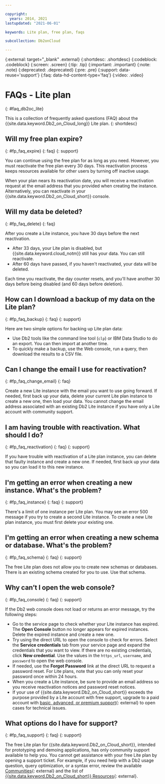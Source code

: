 ```yaml
---

copyright:
  years: 2014, 2021
lastupdated: "2021-06-01"

keywords: Lite plan, free plan, faqs

subcollection: Db2onCloud

---
```


<!-- Attribute definitions --> 
{:external: target="_blank" .external}
{:shortdesc: .shortdesc}
{:codeblock: .codeblock}
{:screen: .screen}
{:tip: .tip}
{:important: .important}
{:note: .note}
{:deprecated: .deprecated}
{:pre: .pre}
{:support: data-reuse='support'}
{:faq: data-hd-content-type='faq'}
{:video: .video}

# FAQs - Lite plan
{: #faq_db2oc_lite}

This is a collection of frequently asked questions (FAQ) about the  {{site.data.keyword.Db2_on_Cloud_long}} Lite plan.
{: shortdesc}

## Will my free plan expire?
{: #fp_faq_expire}
{: faq}
{: support}

You can continue using the free plan for as long as you need. However, you must reactivate the free plan every 30 days. This reactivation process keeps resources available for other users by turning off inactive usage.  

When your plan nears its reactivation date, you will receive a reactivation request at the email address that you provided when creating the instance. Alternatively, you can reactivate in your {{site.data.keyword.Db2_on_Cloud_short}} console.

## Will my data be deleted?
{: #fp_faq_delete}
{: faq}

After you create a Lite instance, you have 30 days before the next reactivation.
* After 33 days, your Lite plan is disabled, but {{site.data.keyword.cloud_notm}} still has your data. You can still reactivate.
* After 60 days have passed, if you haven't reactivated, your data will be deleted.

Each time you reactivate, the day counter resets, and you'll have another 30 days before being disabled (and 60 days before deletion).

## How can I download a backup of my data on the Lite plan?
{: #fp_faq_backup}
{: faq}
{: support}

Here are two simple options for backing up Lite plan data:
* Use Db2 tools like the command line tool (`clp`) or IBM Data Studio to do an export. You can then import at another time.
* To quickly make a backup, use the Web console, run a query, then download the results to a CSV file.

## Can I change the email I use for reactivation?
{: #fp_faq_change_email}
{: faq}

Create a new Lite instance with the email you want to use going forward. If needed, first back up your data, delete your current Lite plan instance to create a new one, then load your data. You cannot change the email address associated with an existing Db2 Lite instance if you have only a Lite account with community support. 

## I am having trouble with reactivation. What should I do?
{: #fp_faq_reactivation}
{: faq}
{: support}

If you have trouble with reactivation of a Lite plan instance, you can delete that faulty instance and create a new one. If needed, first back up your data so you can load it to this new instance.  

## I'm getting an error when creating a new instance. What's the problem?
{: #fp_faq_instance}
{: faq}
{: support}

There's a limit of one instance per Lite plan. You may see an error 500 message if you try to create a second Lite instance. To create a new Lite plan instance, you must first delete your existing one.

## I'm getting an error when creating a new schema or database. What's the problem?
{: #fp_faq_schema}
{: faq}
{: support}

The free Lite plan does not allow you to create new schemas or databases. There is an existing schema created for you to use. Use that schema.

## Why can’t I open the web console?
{: #fp_faq_console}
{: faq}
{: support}

If the Db2 web console does not load or returns an error message, try the following steps:
* Go to the service page to check whether your Lite instance has expired. The **Open Console** button no longer appears for expired instances. Delete the expired instance and create a new one.
* Try using the direct URL to open the console to check for errors. Select the **Service credentials** tab from your service page and expand the credentials that you want to view. If there are no existing credentials, click **New credential**. Use the values in the `https_url`, `username`, and `password` to open the web console.
* If needed, use the **Forgot Password** link at the direct URL to request a password reset. For Lite plans, note that you can only reset your password once within 24 hours.
* When you create a Lite instance, be sure to provide an email address so you receive reactivation notices and password reset notices. 
* If your use of {{site.data.keyword.Db2_on_Cloud_short}} exceeds the purpose provided by a Lite account with free support, upgrade to a paid account with [basic, advanced, or premium support](/docs/get-support?topic=get-support-support-plans){: external} to open cases for technical issues. 

## What options do I have for support?
{: #fp_faq_support}
{: faq}
{: support}

The free Lite plan for {{site.data.keyword.Db2_on_Cloud_short}}, intended for prototyping and demoing applications, has only community support available to help you. You cannot get assistance with your free Lite plan by opening a support ticket. For example, if you need help with a Db2 usage question, query optimization, or a syntax error, review the available [Communities](/docs/Db2onCloud?topic=Db2onCloud-communities){: external} and the list of [{{site.data.keyword.Db2_on_Cloud_short}} Resources](https://www.ibm.com/cloud/db2-on-cloud/resources){: external}. 